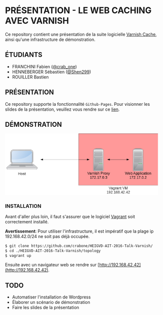 # PRÉSENTATION - LE WEB CACHING AVEC VARNISH

Ce repository contient une présentation de la suite logicielle
[Varnish Cache](https://varnish-cache.org), ainsi qu'une infrastructure de
démonstration.

## ÉTUDIANTS

* FRANCHINI Fabien ([@crab_one](https://twitter.com/crab_one))
* HENNEBERGER Sébastien ([@Shen299](https://twitter.com/Shen299))
* ROUILLER Bastien

## PRÉSENTATION

Ce repository supporte la fonctionnalité `Github-Pages`. Pour visionner les
slides de la présentation, veuillez vous rendre sur ce 
[lien](https://crabone.github.io/HEIGVD-AIT-2016-Talk-Varnish). 

## DÉMONSTRATION

![Infrastructure](assets/images/infrastructure.png)

### INSTALLATION

Avant d'aller plus loin, il faut s'assurer que le logiciel
[Vagrant](https://www.vagrantup.com/downloads.html) soit correctement installé.

**Avertissement**: Pour utiliser l'infrastructure, il est impératif que la
plage ip 192.168.42.0/24 ne soit pas déjà occupée.

```
$ git clone https://github.com/crabone/HEIGVD-AIT-2016-Talk-Varnish/
$ cd ./HEIGVD-AIT-2016-Talk-Varnish/topology
$ vagrant up
```

Ensuite avec un navigateur web se rendre sur
[http://192.168.42.42](http://192.168.42.42).

## TODO

* Automatiser l'installation de Wordpress
* Élaborer un scénario de démonstration
* Faire les slides de la présentation
